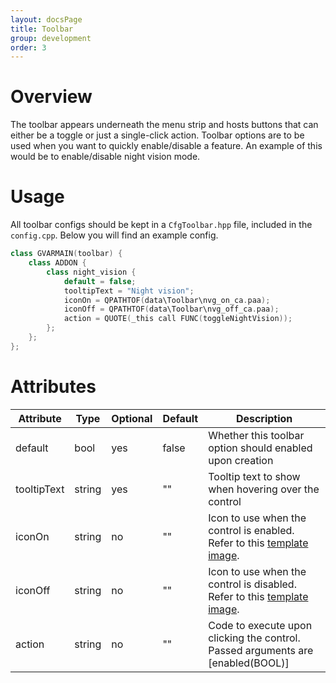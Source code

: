 ```yaml
---
layout: docsPage
title: Toolbar
group: development
order: 3
---
```


# Overview
The toolbar appears underneath the menu strip and hosts buttons that can either be a toggle or just a single-click action. Toolbar options are to be used when you want to quickly enable/disable a feature. An example of this would be to enable/disable night vision mode.

# Usage
All toolbar configs should be kept in a `CfgToolbar.hpp` file, included in the `config.cpp`. Below you will find an example config.

```c++
class GVARMAIN(toolbar) {
    class ADDON {
        class night_vision {
            default = false;
            tooltipText = "Night vision";
            iconOn = QPATHTOF(data\Toolbar\nvg_on_ca.paa);
            iconOff = QPATHTOF(data\Toolbar\nvg_off_ca.paa);
            action = QUOTE(_this call FUNC(toggleNightVision));
        };
    };
};
```

# Attributes
<table>
    <thead>
        <tr>
            <th>Attribute</th>
            <th>Type</th>
            <th>Optional</th>
            <th>Default</th>
            <th>Description</th>
        </tr>
    </thead>
    <tbody>
        <tr>
            <td>default</td>
            <td>bool</td>
            <td>yes</td>
            <td>false</td>
            <td>Whether this toolbar option should enabled upon creation</td>
        </tr>
        <tr>
            <td>tooltipText</td>
            <td>string</td>
            <td>yes</td>
            <td>""</td>
            <td>Tooltip text to show when hovering over the control</td>
        </tr>
        <tr>
            <td>iconOn</td>
            <td>string</td>
            <td>no</td>
            <td>""</td>
            <td>Icon to use when the control is enabled. Refer to this <a href="https://github.com/jameslkingsley/Mars/blob/master/extras/toolbar">template image</a>.</td>
        </tr>
        <tr>
            <td>iconOff</td>
            <td>string</td>
            <td>no</td>
            <td>""</td>
            <td>Icon to use when the control is disabled. Refer to this <a href="https://github.com/jameslkingsley/Mars/blob/master/extras/toolbar">template image</a>.</td>
        </tr>
        <tr>
            <td>action</td>
            <td>string</td>
            <td>no</td>
            <td>""</td>
            <td>Code to execute upon clicking the control. Passed arguments are [enabled(BOOL)]</td>
        </tr>
    </tbody>
</table>
